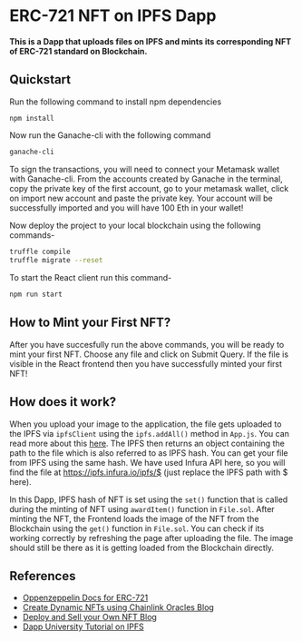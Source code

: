# ERC-721 NFT on IPFS Dapp

#### This is a Dapp that uploads files on IPFS and mints its corresponding NFT of ERC-721 standard on Blockchain. 


## Quickstart
Run the following command to install npm dependencies
```bash
npm install
```  

Now run the Ganache-cli with the following command
```bash
ganache-cli
```
To sign the transactions, you will need to connect your Metamask wallet with Ganache-cli. From the accounts created by Ganache in the terminal, copy the private key of the first account, go to your metamask wallet, click on import new account and paste the private key. Your account will be successfully imported and you will have 100 Eth in your wallet!

Now deploy the project to your local blockchain using the following commands-
```bash
truffle compile
truffle migrate --reset
```

To start the React client run this command-
```bash
npm run start
``` 

## How to Mint your First NFT?
After you have succesfully run the above commands, you will be ready to mint your first NFT. Choose any file and click on Submit Query. If the file is visible in the React frontend then you have successfully minted your first NFT!

## How does it work?
When you upload your image to the application, the file gets uploaded to the IPFS via `ipfsClient` using the `ipfs.addAll()` method in `App.js`. You can read more about this [here](https://github.com/ipfs/js-ipfs/blob/master/docs/core-api/FILES.md). The IPFS then returns an object containing the path to the file which is also referred to as IPFS hash. You can get your file from IPFS using the same hash. We have used Infura API here, so you will find the file at https://ipfs.infura.io/ipfs/$ (just replace the IPFS path with $ here).

In this Dapp, IPFS hash of NFT is set using the `set()` function that is called during the minting of NFT using `awardItem()` function in `File.sol`. After minting the NFT, the Frontend loads the image of the NFT from the Blockchain using the `get()` function in `File.sol`. You can check if its working correctly by refreshing the page after uploading the file. The image should still be there as it is getting loaded from the Blockchain directly.      

## References 
 - [Oppenzeppelin Docs for ERC-721](https://docs.openzeppelin.com/contracts/4.x/erc721) 
 - [Create Dynamic NFTs using Chainlink Oracles Blog](https://blog.chain.link/create-dynamic-nfts-using-chainlink-oracles)
 - [Deploy and Sell your Own NFT Blog](https://blog.chain.link/build-deploy-and-sell-your-own-dynamic-nft/)
 - [Dapp University Tutorial on IPFS](https://www.youtube.com/watch?v=pTZVoqBUjvI)
 
